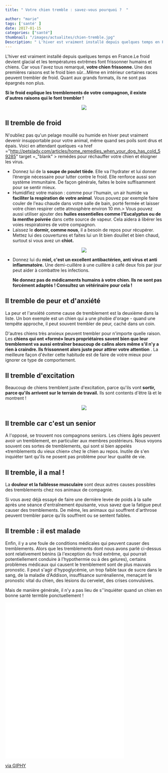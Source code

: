 ```yaml
---
title: " Votre chien tremble : savez-vous pourquoi ?  "

author: "marie"
tags: ['santé' ]
date: 2017-01-15
categories: ["santé"]
thumbnail: "/images/actualites/chien-tremble.jpg"
Description: " L'hiver est vraiment installé depuis quelques temps en France.Le froid devient glacial et les températures extrêmes font frissonner humains et chiens.   "
---
```


L'hiver est vraiment installé depuis quelques temps en France.Le froid devient glacial et les températures extrêmes font frissonner humains et chiens.
Car vous l'avez tous remarqué,<b> votre chien frissonne. </b> Une des premières raisons est le froid bien sûr...Même en intérieur certaines races peuvent trembler de froid. Quant aux grands formats, ils ne sont pas épargnés non plus.

<b> Si le froid explique les tremblements de votre compagnon, il existe d'autres raisons qui le font trembler !</b>




<p align="center"><img src="/images/actualites/chien-froid.jpg"class="img-responsive"></p>




## Il tremble de froid  ##

N'oubliez pas qu'un pelage mouillé ou humide en hiver peut vraiment devenir insupportable pour votre animal, même quand ses poils sont drus et épais. Voici en attendant quelques <a href ="http://petslady.com/articles/home_remedies_when_your_dog_has_cold_59285" target =_"blank" > remédes </a> pour réchauffer votre chien et éloigner les virus.

<ul><li> Donnez lui de la <b> soupe de poulet tiède</b>. Elle va l'hydrater et lui donner l’énergie nécessaire pour lutter contre le froid. Elle renforce aussi son système immunitaire. De façon générale, faites le boire suffisamment pour se sentir mieux. </li>
<li>Humidifiez votre maison : comme pour l'humain, un air humide va <b> faciliter la respiration de votre animal</b>. Vous pouvez par exemple faire couler de l'eau chaude dans votre salle de bain, porté fermée et laisser votre chien respirer cette atmosphère environ 10 mn.>
Vous pouvez aussi utiliser ajouter des <b> huiles essentielles comme l'Eucalyptus ou de la menthe poivrée</b> dans cette source de vapeur. Cela aidera à libérer les voies respiratoires de votre compagnon.</li>
<li>Laissez le <b>dormir, comme nous</b>, il a besoin de repos pour récupérer. Mettez lui des couvertures et faites lui un lit bien douillet et bien chaud, surtout si vous avez un <b>chiot.</b> </li></ul>


<p align="center"><img src="/images/actualites/chien-froid-repos.jpg"class="img-responsive"></p>


<ul><li>Donnez lui du <b>miel, c'est un excellent antibactérien, anti virus et anti inflammatoire.</b> Une demi-cuillére à une cuillère à  café deux fois par jour peut aider à combattre les infections.

 <b> Ne donnez pas de médicaments humains à votre chien. Ils ne sont pas forcément adaptés ! Consultez un vétérinaire pour cela !</b></li></ul>





## Il tremble de peur et d'anxiété ##
La peur et l'anxiété comme cause de tremblement est la deuxième dans la liste. Un bon exemple est un chien qui a une phobie d'orage - quand une tempête approche, il peut souvent trembler de peur, caché dans un coin.

D'autres chiens très anxieux peuvent trembler pour n'importe quelle raison. Les <b>chiens qui ont «formé» leurs propriétaires savent bien que leur  tremblement va aussi entraîner beaucoup de calins alors même s'il n'y a rien à craindre. Ils frissonnent alors juste pour attirer votre attention</b> . La meilleure façon d'éviter cette habitude est de faire de votre mieux pour ignorer ce type de comportement.


## Il tremble d'excitation ##

Beaucoup de chiens tremblent juste d'excitation, parce qu'ils vont <b>sortir, parce qu'ils arrivent sur le terrain de travail.</b> Ils sont contents d'être là et le montrent !

<p align="center"><img src="/images/actualites/chien-lexcite.jpg" class="img-responsive"></p>

## Il tremble car c'est un senior ##
A l'opposé, se trouvent nos compagnons seniors. Les chiens âgés peuvent avoir un tremblement, en particulier aux membres postérieurs. Nous voyons souvent ces sortes de tremblements, qui sont si bien appelés «tremblements du vieux chien» chez le chien au repos. Inutile de s'en inquiéter tant qu'ils ne posent pas problème pour leur qualité de vie.

## Il tremble, il a mal ! ##

La <b>douleur et la faiblesse musculaire </b> sont deux autres causes possibles des tremblements chez nos animaux de compagnie.

Si vous avez déjà essayé de faire une dernière levée de poids à la salle après une séance d'entraînement épuisante, vous savez que la fatigue peut causer des tremblements. De même, les animaux qui souffrent d'arthrose peuvent trembler parce qu'ils souffrent ou se sentent faibles.


## Il tremble : il est malade ##
Enfin, il y a une foule de conditions médicales qui peuvent causer des tremblements. Alors que les tremblements dont nous avons parlé ci-dessus sont relativement bénins (à l'exception du froid extrême, qui pourrait potentiellement conduire à l'hypothermie ou à des gelures), certains problèmes médicaux qui causent le tremblement sont de plus mauvais pronostic. Il peut s'agir d'hypoglycémie, un trop faible taux de sucre dans le sang, de la maladie d'Addison, insuffisance surrénalienne, menaçant le pronostic vital du chien, des lésions du cervelet, des crises convulsives.

Mais de manière générale, il n'y a pas lieu de s''inquiéter quand un chien en bonne santé termble ponctuellement !



<iframe src="//giphy.com/embed/OlvJd9ltr8YmI" width="380" height="499" frameBorder="0" class="giphy-embed" allowFullScreen></iframe><p><a href="http://giphy.com/gifs/ya-OlvJd9ltr8YmI">via GIPHY</a></p>